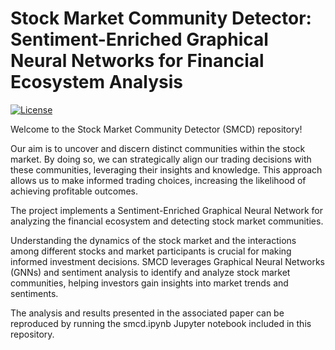 # Stock Market Community Detector: Sentiment-Enriched Graphical Neural Networks for Financial Ecosystem Analysis

[![License](https://img.shields.io/badge/License-MIT-blue.svg)](LICENSE)

Welcome to the Stock Market Community Detector (SMCD) repository! 

Our aim is to uncover and discern distinct communities within the stock market. By doing so, we can strategically align our trading decisions with these communities, leveraging their insights and knowledge. This approach allows us to make informed trading choices, increasing the likelihood of achieving profitable outcomes.

The project implements a Sentiment-Enriched Graphical Neural Network for analyzing the financial ecosystem and detecting stock market communities.

Understanding the dynamics of the stock market and the interactions among different stocks and market participants is crucial for making informed investment decisions. SMCD leverages Graphical Neural Networks (GNNs) and sentiment analysis to identify and analyze stock market communities, helping investors gain insights into market trends and sentiments.

The analysis and results presented in the associated paper can be reproduced by running the smcd.ipynb Jupyter notebook included in this repository. 



